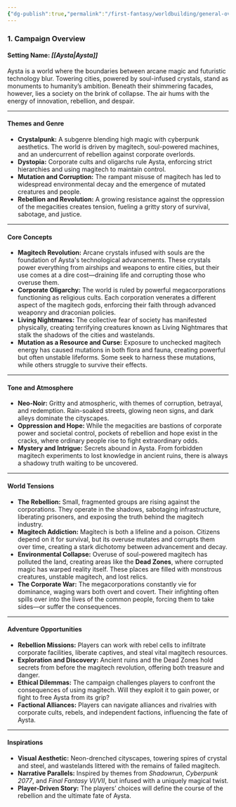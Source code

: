 ```yaml
---
{"dg-publish":true,"permalink":"/first-fantasy/worldbuilding/general-overview/","noteIcon":"","created":"2025-01-21T00:00:16.115+09:00","updated":"2025-01-23T22:52:35.880+09:00"}
---
```


### **1. Campaign Overview**

#### **Setting Name:** _[[Aysta\|Aysta]]_

Aysta is a world where the boundaries between arcane magic and futuristic technology blur. Towering cities, powered by soul-infused crystals, stand as monuments to humanity’s ambition. Beneath their shimmering facades, however, lies a society on the brink of collapse. The air hums with the energy of innovation, rebellion, and despair.

---

#### **Themes and Genre**

- **Crystalpunk:** A subgenre blending high magic with cyberpunk aesthetics. The world is driven by magitech, soul-powered machines, and an undercurrent of rebellion against corporate overlords.
- **Dystopia:** Corporate cults and oligarchs rule Aysta, enforcing strict hierarchies and using magitech to maintain control.
- **Mutation and Corruption:** The rampant misuse of magitech has led to widespread environmental decay and the emergence of mutated creatures and people.
- **Rebellion and Revolution:** A growing resistance against the oppression of the megacities creates tension, fueling a gritty story of survival, sabotage, and justice.

---

#### **Core Concepts**

- **Magitech Revolution:** Arcane crystals infused with souls are the foundation of Aysta's technological advancements. These crystals power everything from airships and weapons to entire cities, but their use comes at a dire cost—draining life and corrupting those who overuse them.
- **Corporate Oligarchy:** The world is ruled by powerful megacorporations functioning as religious cults. Each corporation venerates a different aspect of the magitech gods, enforcing their faith through advanced weaponry and draconian policies.
- **Living Nightmares:** The collective fear of society has manifested physically, creating terrifying creatures known as Living Nightmares that stalk the shadows of the cities and wastelands.
- **Mutation as a Resource and Curse:** Exposure to unchecked magitech energy has caused mutations in both flora and fauna, creating powerful but often unstable lifeforms. Some seek to harness these mutations, while others struggle to survive their effects.

---

#### **Tone and Atmosphere**

- **Neo-Noir:** Gritty and atmospheric, with themes of corruption, betrayal, and redemption. Rain-soaked streets, glowing neon signs, and dark alleys dominate the cityscapes.
- **Oppression and Hope:** While the megacities are bastions of corporate power and societal control, pockets of rebellion and hope exist in the cracks, where ordinary people rise to fight extraordinary odds.
- **Mystery and Intrigue:** Secrets abound in Aysta. From forbidden magitech experiments to lost knowledge in ancient ruins, there is always a shadowy truth waiting to be uncovered.

---

#### **World Tensions**

- **The Rebellion:** Small, fragmented groups are rising against the corporations. They operate in the shadows, sabotaging infrastructure, liberating prisoners, and exposing the truth behind the magitech industry.
- **Magitech Addiction:** Magitech is both a lifeline and a poison. Citizens depend on it for survival, but its overuse mutates and corrupts them over time, creating a stark dichotomy between advancement and decay.
- **Environmental Collapse:** Overuse of soul-powered magitech has polluted the land, creating areas like the **Dead Zones**, where corrupted magic has warped reality itself. These places are filled with monstrous creatures, unstable magitech, and lost relics.
- **The Corporate War:** The megacorporations constantly vie for dominance, waging wars both overt and covert. Their infighting often spills over into the lives of the common people, forcing them to take sides—or suffer the consequences.

---

#### **Adventure Opportunities**

- **Rebellion Missions:** Players can work with rebel cells to infiltrate corporate facilities, liberate captives, and steal vital magitech resources.
- **Exploration and Discovery:** Ancient ruins and the Dead Zones hold secrets from before the magitech revolution, offering both treasure and danger.
- **Ethical Dilemmas:** The campaign challenges players to confront the consequences of using magitech. Will they exploit it to gain power, or fight to free Aysta from its grip?
- **Factional Alliances:** Players can navigate alliances and rivalries with corporate cults, rebels, and independent factions, influencing the fate of Aysta.

---

#### **Inspirations**

- **Visual Aesthetic:** Neon-drenched cityscapes, towering spires of crystal and steel, and wastelands littered with the remains of failed magitech.
- **Narrative Parallels:** Inspired by themes from _Shadowrun_, _Cyberpunk 2077_, and _Final Fantasy VI/VII_, but infused with a uniquely magical twist.
- **Player-Driven Story:** The players’ choices will define the course of the rebellion and the ultimate fate of Aysta.